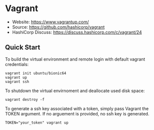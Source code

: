# Vagrant
* Website: https://www.vagrantup.com/
* Source: https://github.com/hashicorp/vagrant
* HashiCorp Discuss: https://discuss.hashicorp.com/c/vagrant/24

## Quick Start
To build the virtual environment and remote login with default vagrant credentials:
```
vagrant init ubuntu/bionic64
vagrant up
vagrant ssh
````
To shutdown the virtual envirnoment and deallocate used disk space:
```
vagrant destroy -f
```

To generate a ssh key associated with a token, simply pass Vagrant the TOKEN argument. If no arguement is provided, no ssh key is generated. 
```
TOKEN="your_token" vagrant up
```
